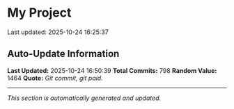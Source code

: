 # My Project


Last updated: 2025-10-24 16:25:37





































































































































































































































































































































































































































































































































































































































































































































































































































































































































































































































































































































































































































## Auto-Update Information

**Last Updated:** 2025-10-24 16:50:39
**Total Commits:** 798
**Random Value:** 1464
**Quote:** _Git commit, git paid._

---
_This section is automatically generated and updated._